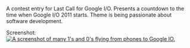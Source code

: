 A contest entry for Last Call for Google I/O. Presents a countdown to the time when Google I/O 2011 starts. Theme is being passionate about software development.

Screenshot:
[![A screenshot of many 1's and 0's flying from phones to Google IO.](https://raw.github.com/lnanek/GioDevCountdown/master/doc/screenshots/screenshot_thumb.jpg)](https://raw.github.com/lnanek/GioDevCountdown/master/doc/screenshots/screenshot.jpg)


